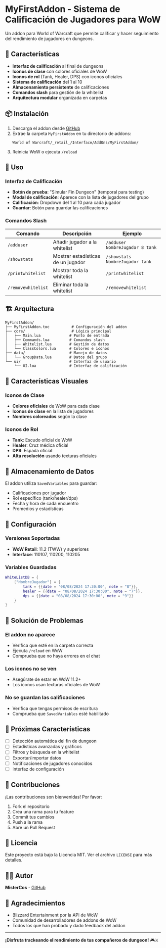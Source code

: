 # MyFirstAddon - Sistema de Calificación de Jugadores para WoW

Un addon para World of Warcraft que permite calificar y hacer seguimiento del rendimiento de jugadores en dungeons.

## 🎯 Características

- **Interfaz de calificación** al final de dungeons
- **Iconos de clase** con colores oficiales de WoW
- **Iconos de rol** (Tank, Healer, DPS) con iconos oficiales
- **Sistema de calificación** del 1 al 10
- **Almacenamiento persistente** de calificaciones
- **Comandos slash** para gestión de la whitelist
- **Arquitectura modular** organizada en carpetas

## 📦 Instalación

1. Descarga el addon desde [GitHub](https://github.com/MisterCos/whitelistadonwow)
2. Extrae la carpeta `MyFirstAddon` en tu directorio de addons:
   ```
   World of Warcraft/_retail_/Interface/AddOns/MyFirstAddon/
   ```
3. Reinicia WoW o ejecuta `/reload`

## 🚀 Uso

### Interfaz de Calificación
- **Botón de prueba**: "Simular Fin Dungeon" (temporal para testing)
- **Modal de calificación**: Aparece con la lista de jugadores del grupo
- **Calificación**: Dropdown del 1 al 10 para cada jugador
- **Guardar**: Botón para guardar las calificaciones

### Comandos Slash

| Comando | Descripción | Ejemplo |
|---------|-------------|---------|
| `/adduser` | Añadir jugador a la whitelist | `/adduser NombreJugador 8 tank` |
| `/showstats` | Mostrar estadísticas de un jugador | `/showstats NombreJugador tank` |
| `/printwhitelist` | Mostrar toda la whitelist | `/printwhitelist` |
| `/removewhitelist` | Eliminar toda la whitelist | `/removewhitelist` |

## 🏗️ Arquitectura

```
MyFirstAddon/
├── MyFirstAddon.toc          # Configuración del addon
├── core/                     # Lógica principal
│   ├── Main.lua             # Punto de entrada
│   ├── Commands.lua         # Comandos slash
│   ├── Whitelist.lua        # Gestión de datos
│   └── ClassColors.lua      # Colores e iconos
├── data/                    # Manejo de datos
│   └── GroupData.lua        # Datos del grupo
└── ui/                      # Interfaz de usuario
    └── UI.lua               # Interfaz de calificación
```

## 🎨 Características Visuales

### Iconos de Clase
- **Colores oficiales** de WoW para cada clase
- **Iconos de clase** en la lista de jugadores
- **Nombres coloreados** según la clase

### Iconos de Rol
- **Tank**: Escudo oficial de WoW
- **Healer**: Cruz médica oficial
- **DPS**: Espada oficial
- **Alta resolución** usando texturas oficiales

## 💾 Almacenamiento de Datos

El addon utiliza `SavedVariables` para guardar:
- Calificaciones por jugador
- Rol específico (tank/healer/dps)
- Fecha y hora de cada encuentro
- Promedios y estadísticas

## 🔧 Configuración

### Versiones Soportadas
- **WoW Retail**: 11.2 (TWW) y superiores
- **Interface**: 110107, 110200, 110205

### Variables Guardadas
```lua
WhiteListDB = {
    ["NombreJugador"] = {
        tank = {{date = "08/08/2024 17:30:00", note = "8"}},
        healer = {{date = "08/08/2024 17:30:00", note = "7"}},
        dps = {{date = "08/08/2024 17:30:00", note = "9"}}
    }
}
```

## 🐛 Solución de Problemas

### El addon no aparece
- Verifica que esté en la carpeta correcta
- Ejecuta `/reload` en WoW
- Comprueba que no haya errores en el chat

### Los iconos no se ven
- Asegúrate de estar en WoW 11.2+
- Los iconos usan texturas oficiales de WoW

### No se guardan las calificaciones
- Verifica que tengas permisos de escritura
- Comprueba que `SavedVariables` esté habilitado

## 🔮 Próximas Características

- [ ] Detección automática del fin de dungeon
- [ ] Estadísticas avanzadas y gráficos
- [ ] Filtros y búsqueda en la whitelist
- [ ] Exportar/importar datos
- [ ] Notificaciones de jugadores conocidos
- [ ] Interfaz de configuración

## 🤝 Contribuciones

¡Las contribuciones son bienvenidas! Por favor:

1. Fork el repositorio
2. Crea una rama para tu feature
3. Commit tus cambios
4. Push a la rama
5. Abre un Pull Request

## 📄 Licencia

Este proyecto está bajo la Licencia MIT. Ver el archivo `LICENSE` para más detalles.

## 👨‍💻 Autor

**MisterCos** - [GitHub](https://github.com/MisterCos)

## 🙏 Agradecimientos

- Blizzard Entertainment por la API de WoW
- Comunidad de desarrolladores de addons de WoW
- Todos los que han probado y dado feedback del addon

---

**¡Disfruta trackeando el rendimiento de tus compañeros de dungeon!** 🎮⚔️
